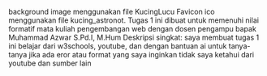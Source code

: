 background image menggunakan file KucingLucu
Favicon ico menggunakan file kucing_astronot.
Tugas 1 ini dibuat untuk memenuhi nilai formatif mata kuliah pengembangan web dengan dosen pengampu bapak Muhammad Azwar S.Pd.I, M.Hum Deskripsi singkat: saya membuat tugas 1 ini belajar dari w3schools, youtube, dan dengan bantuan ai untuk tanya-tanya jika ada eror atau format yang saya inginkan tidak saya ketahui dari youtube dan sumber lain

